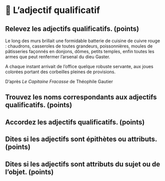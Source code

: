 # 🔴 L’adjectif qualificatif

## Relevez les adjectifs qualificatifs. (points)

Le long des murs brillait une formidable batterie de cuisine de cuivre rouge  : chaudrons, casseroles de toutes grandeurs, poissonnières, moules de pâtisseries façonnés en donjons, dômes, petits temples, enfin toutes les armes que peut renfermer l’arsenal du dieu Gaster.

A chaque instant arrivait de l’office quelque robuste servante, aux joues colorées portant des corbeilles pleines de provisions.

D’après *Le Capitaine Fracasse* de Théophile Gautier

## Trouvez les noms correspondants aux adjectifs qualificatifs. (points)

## Accordez les adjectifs qualificatifs. (points)

## Dites si les adjectifs sont épithètes ou attributs. (points)

## Dites si les adjectifs sont attributs du sujet ou de l’objet. (points)

